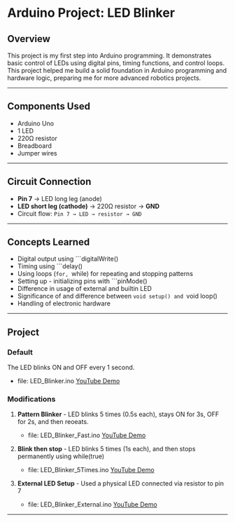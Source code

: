# Arduino Project: LED Blinker 

## Overview
This project is my first step into Arduino programming. It demonstrates basic control of LEDs using digital pins, timing functions, and control loops. This project helped me build a solid foundation in Arduino programming and hardware logic, preparing me for more advanced robotics projects.

---

## Components Used
- Arduino Uno  
- 1 LED 
- 220Ω resistor  
- Breadboard
- Jumper wires  

---

## Circuit Connection
- **Pin 7** → LED long leg (anode)  
- **LED short leg (cathode)** → 220Ω resistor → **GND**  
- Circuit flow: `Pin 7 → LED → resistor → GND`

---

## Concepts Learned
- Digital output using ```digitalWrite()
- Timing using ```delay()
- Using loops (```for, ```while) for repeating and stopping patterns
- Setting up - initializing pins with ```pinMode()
- Difference in usage of external and builtin LED
- Significance of and difference between ```void setup() and ```void loop()
- Handling of electronic hardware

---

## Project

### Default
The LED blinks ON and OFF every 1 second.
- file: LED_Blinker.ino
[YouTube Demo](https://www.youtube.com)

### Modifications 
1. **Pattern Blinker** - LED blinks 5 times (0.5s each), stays ON for 3s, OFF for 2s, and then reoeats.
   - file: LED_Blinker_Fast.ino
   [YouTube Demo](https://www.youtube.com)

2. **Blink then stop** - LED blinks 5 times (1s each), and then stops permanently using while(true)
   - file: LED_Blinker_5Times.ino
   [YouTube Demo](https://www.youtube.com)

3. **External LED Setup** - Used a physical LED connected via resistor to pin 7
   - file: LED_Blinker_External.ino
   [YouTube Demo](https://www.youtube.com)

---







